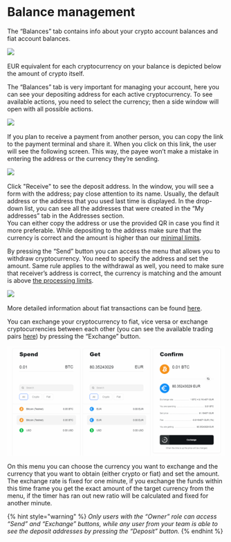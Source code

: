 # Balance management

The “Balances” tab contains info about your crypto account balances and fiat account balances.

![](https://lh6.googleusercontent.com/pmfro7TtRs7RdpqfIjmcteGnPYTGzujvN_GGkWdGDhvs0uhaD53m_XKJr-jRQf4CCh8IM9Uu-tQDL0ounmdzixX409Yx111dK5nYTMAWsuzSHQsRIfqw_Kb9yHay_CbrmDxf5ZkD)

EUR equivalent for each cryptocurrency on your balance is depicted below the amount of crypto itself.

The “Balances” tab is very important for managing your account, here you can see your depositing address for each active cryptocurrency. To see available actions, you need to select the currency; then a side window will open with all possible actions.

![](https://lh3.googleusercontent.com/rGqM4_ZZmgAfZ688cRJ4QvsBBtaKOfQfezueD595IFJ5qXQC0SMyowOhxwpbHvqUuvYOo6W0kMBozMkuF8XP0QfG-bknDLJmYeXDnEdtCXLn2Yl6tNbXppSzYBf-aoBXf3enhhWc)

If you plan to receive a payment from another person, you can copy the link to the payment terminal and share it. When you click on this link, the user will see the following screen. This way, the payee won’t make a mistake in entering the address or the currency they’re sending.  


![](https://lh4.googleusercontent.com/7vxO42kJ6U7P6x0cca7NVYrnAqj4TgI4MCCXV8PAQtLw4N-_NZavITyFPL5BzXoYT1z84GtrDl8jhnm7goylHbwrRgRseVUX746kdC63blKtL7KNxQ14d4bAPztbzl5sxV5wHgfa)

Click "Receive" to see the deposit address. In the window, you will see a form with the address; pay close attention to its name. Usually, the default address or the address that you used last time is displayed. In the drop-down list, you can see all the addresses that were created in the “My addresses” tab in the Addresses section.  
You can either copy the address or use the provided QR in case you find it more preferable. While depositing to the address make sure that the currency is correct and the amount is higher than our [minimal limits](../confirmations-and-limits.md).

By pressing the “Send” button you can access the menu that allows you to withdraw cryptocurrency. You need to specify the address and set the amount. Same rule applies to the withdrawal as well, you need to make sure that receiver’s address is correct, the currency is matching and the amount is above [the processing limits](../confirmations-and-limits.md).  


![](https://lh4.googleusercontent.com/uwu1yAOoeFYuCmnhlQH_t8F6CbJekGGmtiLx-u-FVfqs1sors6FeFdidI4LeWJMBoMKkA-QZ1J21xtmqx-baogjjZUhGZtWiIqgia139c3Afxz_F0OAlCpSSj4BtXA-vF2ybogXc)

More detailed information about fiat transactions can be found [here](bank-accounts-and-fiat-transactions.md).

You can exchange your cryptocurrency to fiat, vice versa or exchange cryptocurrencies between each other \(you can see the available trading pairs [here](../)\) by pressing the “Exchange” button.

![](../.gitbook/assets/3%20%282%29.png)

On this menu you can choose the currency you want to exchange and the currency that you want to obtain \(either crypto or fiat\) and set the amount. The exchange rate is fixed for one minute, if you exchange the funds within this time frame you get the exact amount of the target currency from the menu, if the timer has ran out new ratio will be calculated and fixed for another minute.

{% hint style="warning" %}
_Only users with the “Owner” role can access “Send” and “Exchange” buttons, while any user from your team is able to see the deposit addresses by pressing the “Deposit” button._
{% endhint %}

